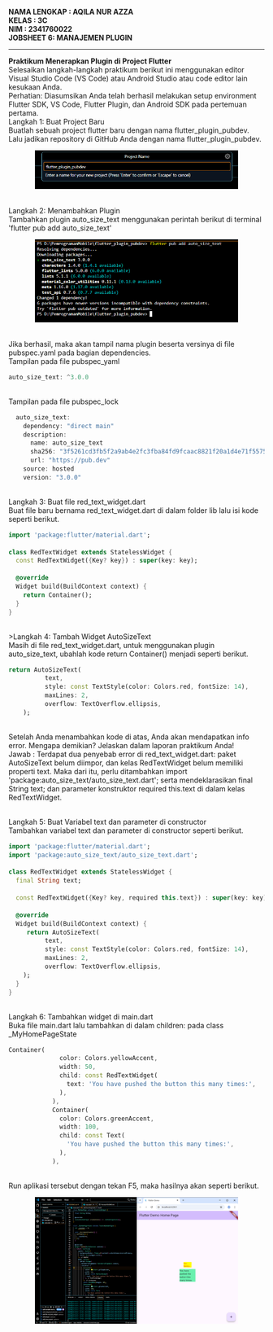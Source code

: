 **NAMA LENGKAP : AQILA NUR AZZA**
<br>**KELAS : 3C**
<br>**NIM : 2341760022**
<br>**JOBSHEET 6: MANAJEMEN PLUGIN**

--------------------------------------------------------------------------------------------------------------------------------------

**Praktikum Menerapkan Plugin di Project Flutter**
<br>Selesaikan langkah-langkah praktikum berikut ini menggunakan editor Visual Studio Code (VS Code) atau Android Studio atau code editor lain kesukaan Anda.
<br>Perhatian: Diasumsikan Anda telah berhasil melakukan setup environment Flutter SDK, VS Code, Flutter Plugin, dan Android SDK pada pertemuan pertama.
<br>Langkah 1: Buat Project Baru
<br>Buatlah sebuah project flutter baru dengan nama flutter_plugin_pubdev. Lalu jadikan repository di GitHub Anda dengan nama flutter_plugin_pubdev.
<p align="center"><img src="./image/praktikum01/01.png"  width="400"/></p>
<br>Langkah 2: Menambahkan Plugin
<br>Tambahkan plugin auto_size_text menggunakan perintah berikut di terminal 'flutter pub add auto_size_text'
<p align="center"><img src="./image/praktikum01/02.png"  width="400"/></p>
<br>Jika berhasil, maka akan tampil nama plugin beserta versinya di file pubspec.yaml pada bagian dependencies.
<br>Tampilan pada file pubspec_yaml

```dart
auto_size_text: ^3.0.0
```
<br>Tampilan pada file pubspec_lock

```dart
  auto_size_text:
    dependency: "direct main"
    description:
      name: auto_size_text
      sha256: "3f5261cd3fb5f2a9ab4e2fc3fba84fd9fcaac8821f20a1d4e71f557521b22599"
      url: "https://pub.dev"
    source: hosted
    version: "3.0.0"
```
<br>Langkah 3: Buat file red_text_widget.dart
<br>Buat file baru bernama red_text_widget.dart di dalam folder lib lalu isi kode seperti berikut.

```dart
import 'package:flutter/material.dart';

class RedTextWidget extends StatelessWidget {
  const RedTextWidget({Key? key}) : super(key: key);

  @override
  Widget build(BuildContext context) {
    return Container();
  }
}
```
<br>>Langkah 4: Tambah Widget AutoSizeText
<br>Masih di file red_text_widget.dart, untuk menggunakan plugin auto_size_text, ubahlah kode return Container() menjadi seperti berikut.

```dart
return AutoSizeText(
          text,
          style: const TextStyle(color: Colors.red, fontSize: 14),
          maxLines: 2,
          overflow: TextOverflow.ellipsis,
    );
```
<br>Setelah Anda menambahkan kode di atas, Anda akan mendapatkan info error. Mengapa demikian? Jelaskan dalam laporan praktikum Anda!
<br>Jawab : Terdapat dua penyebab error di red_text_widget.dart: paket AutoSizeText belum diimpor, dan kelas RedTextWidget belum memiliki properti text. Maka dari itu, perlu ditambahkan import 'package:auto_size_text/auto_size_text.dart'; serta mendeklarasikan final String text; dan parameter konstruktor required this.text di dalam kelas RedTextWidget.

<br>Langkah 5: Buat Variabel text dan parameter di constructor
<br>Tambahkan variabel text dan parameter di constructor seperti berikut.

```dart
import 'package:flutter/material.dart';
import 'package:auto_size_text/auto_size_text.dart';

class RedTextWidget extends StatelessWidget {
  final String text;

  const RedTextWidget({Key? key, required this.text}) : super(key: key);

  @override
  Widget build(BuildContext context) {
     return AutoSizeText(
          text,
          style: const TextStyle(color: Colors.red, fontSize: 14),
          maxLines: 2,
          overflow: TextOverflow.ellipsis,
    );
  }
}
```

<br>Langkah 6: Tambahkan widget di main.dart
<br>Buka file main.dart lalu tambahkan di dalam children: pada class _MyHomePageState

```dart
Container(
              color: Colors.yellowAccent,
              width: 50,
              child: const RedTextWidget(
                text: 'You have pushed the button this many times:',
              ),
            ),
            Container(
              color: Colors.greenAccent,
              width: 100,
              child: const Text(
                'You have pushed the button this many times:',
              ),
            ),
```

<br>Run aplikasi tersebut dengan tekan F5, maka hasilnya akan seperti berikut.
<p align="center"><img src="./image/praktikum01/03.png"  width="400"/></p>

